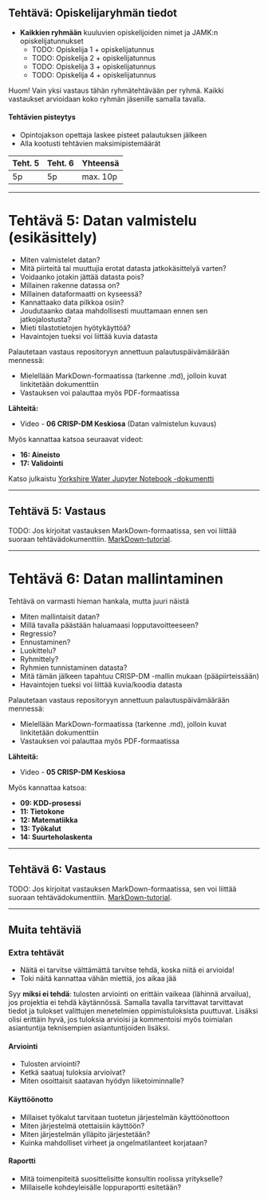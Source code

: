 ## Tehtävä: Opiskelijaryhmän tiedot
* **Kaikkien ryhmään** kuuluvien opiskelijoiden nimet ja JAMK:n opiskelijatunnukset
    * TODO: Opiskelija 1 + opiskelijatunnus
    * TODO: Opiskelija 2 + opiskelijatunnus
    * TODO: Opiskelija 3 + opiskelijatunnus
    * TODO: Opiskelija 4 + opiskelijatunnus

Huom! Vain yksi vastaus tähän ryhmätehtävään per ryhmä. Kaikki vastaukset arvioidaan koko ryhmän jäsenille samalla tavalla.

#### Tehtävien pisteytys

* Opintojakson opettaja laskee pisteet palautuksen jälkeen
* Alla kootusti tehtävien maksimipistemäärät

| Teht. 5 | Teht. 6 | Yhteensä |
|---------|---------|----------|
| 5p      | 5p      | max. 10p |

--------------------

# Tehtävä 5: Datan valmistelu (esikäsittely)

* Miten valmistelet datan?
* Mitä piirteitä tai muuttujia erotat datasta jatkokäsittelyä varten?
* Voidaanko jotakin jättää datasta pois?
* Millainen rakenne datassa on?
* Millainen dataformaatti on kyseessä?
* Kannattaako data pilkkoa osiin?
* Joudutaanko dataa mahdollisesti muuttamaan ennen sen jatkojalostusta?
* Mieti tilastotietojen hyötykäyttöä?
* Havaintojen tueksi voi liittää kuvia datasta

Palautetaan vastaus repositoryyn annettuun palautuspäivämäärään mennessä:
* Mielellään MarkDown-formaatissa (tarkenne .md), jolloin kuvat linkitetään dokumenttiin
* Vastauksen voi palauttaa myös PDF-formaatissa

**Lähteitä:**
* Video - **06 CRISP-DM Keskiosa** (Datan valmistelun kuvaus)

Myös kannattaa katsoa seuraavat videot:
* **16: Aineisto**
* **17: Validointi**

Katso julkaistu [Yorkshire Water Jupyter Notebook -dokumentti](jupyter_data/YorkshireWater_data_analysointi.ipynb)

----------
## Tehtävä 5: Vastaus 

TODO: Jos kirjoitat vastauksen MarkDown-formaatissa, sen voi liittää suoraan tehtävädokumenttiin.
[MarkDown-tutorial](https://www.markdownguide.org/basic-syntax/).

----------

# Tehtävä 6: Datan mallintaminen 

Tehtävä on varmasti hieman hankala, mutta juuri näistä 
* Miten mallintaisit datan?
* Millä tavalla päästään haluamaasi lopputavoitteeseen? 
* Regressio?
* Ennustaminen?
* Luokittelu?
* Ryhmittely?
* Ryhmien tunnistaminen datasta?
* Mitä tämän jälkeen tapahtuu CRISP-DM -mallin mukaan (pääpiirteissään)
* Havaintojen tueksi voi liittää kuvia/koodia datasta

Palautetaan vastaus repositoryyn annettuun palautuspäivämäärään mennessä:
* Mielellään MarkDown-formaatissa (tarkenne .md), jolloin kuvat linkitetään dokumenttiin
* Vastauksen voi palauttaa myös PDF-formaatissa

**Lähteitä:**
* Video - **05 CRISP-DM Keskiosa**

Myös kannattaa katsoa:
* **09: KDD-prosessi**
* **11: Tietokone**
* **12: Matematiikka**
* **13: Työkalut**
* **14: Suurteholaskenta**

----------
## Tehtävä 6: Vastaus 

TODO: Jos kirjoitat vastauksen MarkDown-formaatissa, sen voi liittää suoraan tehtävädokumenttiin.
[MarkDown-tutorial](https://www.markdownguide.org/basic-syntax/).

----------

## Muita tehtäviä
### Extra tehtävät

* Näitä ei tarvitse välttämättä tarvitse tehdä, koska niitä ei arvioida!
* Toki näitä kannattaa vähän miettiä, jos aikaa jää 

Syy **miksi ei tehdä**: tulosten arviointi on erittäin vaikeaa (lähinnä arvailua), jos projektia ei tehdä käytännössä.
Samalla tavalla tarvittavat tarvittavat tiedot ja tulokset valittujen menetelmien oppimistuloksista puuttuvat.
Lisäksi olisi erittäin hyvä, jos tuloksia arvioisi ja kommentoisi myös toimialan asiantuntija teknisempien asiantuntijoiden lisäksi.


#### Arviointi
* Tulosten arviointi?
* Ketkä saatuaj tuloksia arvioivat?
* Miten osoittaisit saatavan hyödyn liiketoiminnalle?

#### Käyttöönotto
* Millaiset työkalut tarvitaan tuotetun järjestelmän käyttöönottoon
* Miten järjestelmä otettaisiin käyttöön?
* Miten järjestelmän ylläpito järjestetään?
* Kuinka mahdolliset virheet ja ongelmatilanteet korjataan?

#### Raportti
* Mitä toimenpiteitä suosittelisitte konsultin roolissa yritykselle?
* Millaiselle kohdeyleisälle loppuraportti esitetään?

